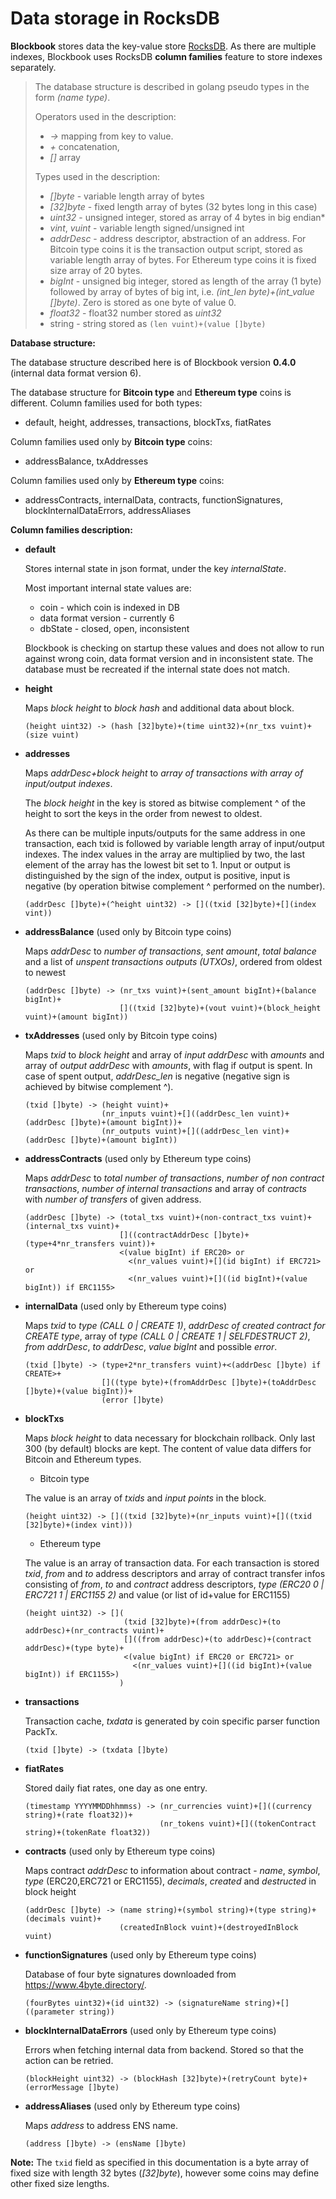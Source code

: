 # Data storage in RocksDB

**Blockbook** stores data the key-value store [RocksDB](https://github.com/facebook/rocksdb/wiki). As there are multiple indexes, Blockbook uses RocksDB **column families** feature to store indexes separately.

> The database structure is described in golang pseudo types in the form _(name type)_.
>
> Operators used in the description:
>
> - _->_ mapping from key to value.
> - _\+_ concatenation,
> - _[]_ array
>
> Types used in the description:
>
> - _[]byte_ - variable length array of bytes
> - _[32]byte_ - fixed length array of bytes (32 bytes long in this case)
> - _uint32_ - unsigned integer, stored as array of 4 bytes in big endian\*
> - _vint_, _vuint_ - variable length signed/unsigned int
> - _addrDesc_ - address descriptor, abstraction of an address.
>   For Bitcoin type coins it is the transaction output script, stored as variable length array of bytes.
>   For Ethereum type coins it is fixed size array of 20 bytes.
> - _bigInt_ - unsigned big integer, stored as length of the array (1 byte) followed by array of bytes of big int, i.e. _(int_len byte)+(int_value []byte)_. Zero is stored as one byte of value 0.
> - _float32_ - float32 number stored as _uint32_
> - string - string stored as `(len vuint)+(value []byte)`

**Database structure:**

The database structure described here is of Blockbook version **0.4.0** (internal data format version 6).

The database structure for **Bitcoin type** and **Ethereum type** coins is different. Column families used for both types:

- default, height, addresses, transactions, blockTxs, fiatRates

Column families used only by **Bitcoin type** coins:

- addressBalance, txAddresses

Column families used only by **Ethereum type** coins:

- addressContracts, internalData, contracts, functionSignatures, blockInternalDataErrors, addressAliases

**Column families description:**

- **default**

  Stores internal state in json format, under the key _internalState_.

  Most important internal state values are:

  - coin - which coin is indexed in DB
  - data format version - currently 6
  - dbState - closed, open, inconsistent

  Blockbook is checking on startup these values and does not allow to run against wrong coin, data format version and in inconsistent state. The database must be recreated if the internal state does not match.

- **height**

  Maps _block height_ to _block hash_ and additional data about block.

  ```
  (height uint32) -> (hash [32]byte)+(time uint32)+(nr_txs vuint)+(size vuint)
  ```

- **addresses**

  Maps _addrDesc+block height_ to _array of transactions with array of input/output indexes_.

  The _block height_ in the key is stored as bitwise complement ^ of the height to sort the keys in the order from newest to oldest.

  As there can be multiple inputs/outputs for the same address in one transaction, each txid is followed by variable length array of input/output indexes.
  The index values in the array are multiplied by two, the last element of the array has the lowest bit set to 1.
  Input or output is distinguished by the sign of the index, output is positive, input is negative (by operation bitwise complement ^ performed on the number).

  ```
  (addrDesc []byte)+(^height uint32) -> []((txid [32]byte)+[](index vint))
  ```

- **addressBalance** (used only by Bitcoin type coins)

  Maps _addrDesc_ to _number of transactions_, _sent amount_, _total balance_ and a list of _unspent transactions outputs (UTXOs)_, ordered from oldest to newest

  ```
  (addrDesc []byte) -> (nr_txs vuint)+(sent_amount bigInt)+(balance bigInt)+
                       []((txid [32]byte)+(vout vuint)+(block_height vuint)+(amount bigInt))
  ```

- **txAddresses** (used only by Bitcoin type coins)

  Maps _txid_ to _block height_ and array of _input addrDesc_ with _amounts_ and array of _output addrDesc_ with _amounts_, with flag if output is spent. In case of spent output, _addrDesc_len_ is negative (negative sign is achieved by bitwise complement ^).

  ```
  (txid []byte) -> (height vuint)+
                   (nr_inputs vuint)+[]((addrDesc_len vuint)+(addrDesc []byte)+(amount bigInt))+
                   (nr_outputs vuint)+[]((addrDesc_len vint)+(addrDesc []byte)+(amount bigInt))
  ```

- **addressContracts** (used only by Ethereum type coins)

  Maps _addrDesc_ to _total number of transactions_, _number of non contract transactions_, _number of internal transactions_
  and array of _contracts_ with _number of transfers_ of given address.

  ```
  (addrDesc []byte) -> (total_txs vuint)+(non-contract_txs vuint)+(internal_txs vuint)+
                       []((contractAddrDesc []byte)+(type+4*nr_transfers vuint))+
                       <(value bigInt) if ERC20> or
                         <(nr_values vuint)+[](id bigInt) if ERC721> or
                         <(nr_values vuint)+[]((id bigInt)+(value bigInt)) if ERC1155>
  ```

- **internalData** (used only by Ethereum type coins)

  Maps _txid_ to _type (CALL 0 | CREATE 1)_, _addrDesc of created contract for CREATE type_, array of _type (CALL 0 | CREATE 1 | SELFDESTRUCT 2)_, _from addrDesc_, _to addrDesc_, _value bigInt_ and possible _error_.

  ```
  (txid []byte) -> (type+2*nr_transfers vuint)+<(addrDesc []byte) if CREATE>+
                   []((type byte)+(fromAddrDesc []byte)+(toAddrDesc []byte)+(value bigInt))+
                   (error []byte)
  ```

- **blockTxs**

  Maps _block height_ to data necessary for blockchain rollback. Only last 300 (by default) blocks are kept.
  The content of value data differs for Bitcoin and Ethereum types.

  - Bitcoin type

  The value is an array of _txids_ and _input points_ in the block.

  ```
  (height uint32) -> []((txid [32]byte)+(nr_inputs vuint)+[]((txid [32]byte)+(index vint)))
  ```

  - Ethereum type

  The value is an array of transaction data. For each transaction is stored _txid_,
  _from_ and _to_ address descriptors and array of contract transfer infos consisting of
  _from_, _to_ and _contract_ address descriptors, _type (ERC20 0 | ERC721 1 | ERC1155 2)_ and value (or list of id+value for ERC1155)

  ```
  (height uint32) -> [](
                        (txid [32]byte)+(from addrDesc)+(to addrDesc)+(nr_contracts vuint)+
                        []((from addrDesc)+(to addrDesc)+(contract addrDesc)+(type byte)+
                        <(value bigInt) if ERC20 or ERC721> or
                          <(nr_values vuint)+[]((id bigInt)+(value bigInt)) if ERC1155>)
                       )
  ```

- **transactions**

  Transaction cache, _txdata_ is generated by coin specific parser function PackTx.

  ```
  (txid []byte) -> (txdata []byte)
  ```

- **fiatRates**

  Stored daily fiat rates, one day as one entry.

  ```
  (timestamp YYYYMMDDhhmmss) -> (nr_currencies vuint)+[]((currency string)+(rate float32))+
                                (nr_tokens vuint)+[]((tokenContract string)+(tokenRate float32))
  ```

- **contracts** (used only by Ethereum type coins)

  Maps contract _addrDesc_ to information about contract - _name_, _symbol_, _type_ (ERC20,ERC721 or ERC1155), _decimals_, _created_ and _destructed_ in block height

  ```
  (addrDesc []byte) -> (name string)+(symbol string)+(type string)+(decimals vuint)+
                       (createdInBlock vuint)+(destroyedInBlock vuint)
  ```

- **functionSignatures** (used only by Ethereum type coins)

  Database of four byte signatures downloaded from https://www.4byte.directory/.

  ```
  (fourBytes uint32)+(id uint32) -> (signatureName string)+[]((parameter string))
  ```

- **blockInternalDataErrors** (used only by Ethereum type coins)

  Errors when fetching internal data from backend. Stored so that the action can be retried.

  ```
  (blockHeight uint32) -> (blockHash [32]byte)+(retryCount byte)+(errorMessage []byte)
  ```

- **addressAliases** (used only by Ethereum type coins)

  Maps _address_ to address ENS name.

  ```
  (address []byte) -> (ensName []byte)
  ```

**Note:**
The `txid` field as specified in this documentation is a byte array of fixed size with length 32 bytes (_[32]byte_), however some coins may define other fixed size lengths.
